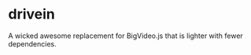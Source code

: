 drivein
=======

A wicked awesome replacement for BigVideo.js that is lighter with fewer dependencies. 
